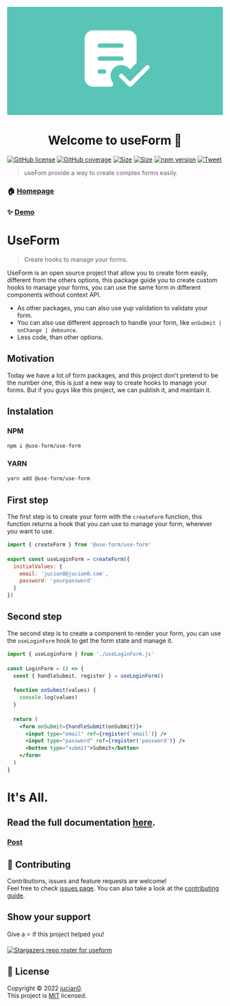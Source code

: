 ![Logo](img/logo3.png)

<h1 align="center">Welcome to useForm 👋</h1>

[![GitHub license](https://img.shields.io/badge/License-mit-green)](https://github.com/Jucian0/useform/blob/master/LICENSE)
[![GitHub coverage](https://img.shields.io/badge/coverage-96.8%25-brightgreen)](https://github.com/use-form/use-form/tree/master/test)
[![Size](https://badgen.net/badge/miniziped%20size/3.3/blue)](https://bundlephobia.com/package/@use-form/use-form@2.0.2)
[![Size](https://badgen.net/badge/minifield%20size/9.7/blue)](https://bundlephobia.com/package/@use-form/use-form@2.0.2)
[![npm version](https://badgen.net/badge/npm/v3.0/pink)](https://www.npmjs.com/package/useform)
[![Tweet](https://img.shields.io/twitter/url/http/shields.io.svg?style=social)](https://twitter.com/intent/tweet?text=React+hook+for+forms+and+validations&url=https://github.com/use-form/use-form&hashtags=reactjs,hook,javascript,forms)

> useFom provide a way to create complex forms easily.

### 🏠 [Homepage](https://useform.org)

### ✨ [Demo](https://codesandbox.io/s/useform-2u2ju)

# UseForm

> Create hooks to manage your forms.

UseForm is an open source project that allow you to create form easily, different from the others options, this package guide you to create custom hooks to manage your forms, you can use the same form in different components without context API.

- As other packages, you can also use yup validation to validate your form.
- You can also use different approach to handle your form, like `onSubmit | onChange | debounce`.
- Less code, than other options.

## Motivation

Today we have a lot of form packages, and this project don't pretend to be the number one, this is just a new way to create hooks to manage your forms. But if you guys like this project, we can publish it, and maintain it.

## Instalation

### NPM

```bash
npm i @use-form/use-form
```

### YARN

```bash
yarn add @use-form/use-form
```

## First step

The first step is to create your form with the `createForm` function, this function returns a hook that you can use to manage your form, wherever you want to use.

```javascript
import { createForm } from '@use-form/use-form'

export const useLoginForm = createForm({
  initialValues: {
    email: 'jucian0@jucian0.com',
    password: 'yourpassword'
  }
})
```

## Second step

The second step is to create a component to render your form, you can use the `useLoginForm` hook to get the form state and manage it.

```jsx
import { useLoginForm } from './useLoginForm.js'

const LoginForm = () => {
  const { handleSubmit, register } = useLoginForm()

  function onSubmit(values) {
    console.log(values)
  }

  return (
    <form onSubmit={handleSubmit(onSubmit)}>
      <input type="email" ref={register('email')} />
      <input type="password" ref={register('password')} />
      <button type="submit">Submit</button>
    </form>
  )
}
```

# It's All.

## Read the full documentation [here](https://useform.org/docs/).

### [Post](https://dev.to/jucian0/building-forms-with-useform-1cna)

## 🤝 Contributing

Contributions, issues and feature requests are welcome!<br />Feel free to check [issues page](https://github.com/jucian0/useform/issues). You can also take a look at the [contributing guide](https://github.com/Jucian0/useform/blob/main/CONTRIBUTING.md).

## Show your support

Give a ⭐️ if this project helped you!

[![Stargazers repo roster for useform](https://reporoster.com/stars/jucian0/useform)](https://github.com/jucian0/useform/stargazers)

## 📝 License

Copyright © 2022 [jucian0](https://github.com/jucian0).<br />
This project is [MIT](https://github.com/jucian0/useform/blob/53debd6986650f76561795f2069d6eebc5db6c65/LICENSE) licensed.
